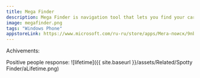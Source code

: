 ```yaml
---
title: Mega Finder
description: Mega Finder is navigation tool that lets you find your car, capming or fishing place easily for everyone who struggle to orient on big open spaces without addresses.
image: megafinder.png
tags: "Windows Phone"
appstoreLink: https://www.microsoft.com/ru-ru/store/apps/Мега-поиск/9nblgggzkdwf
---
```


Achivements:

Positive people response:
![lifetime]({{ site.baseurl }}/assets/Related/Spotty Finder/aLifetime.png)




